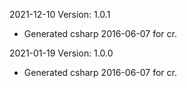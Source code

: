 2021-12-10 Version: 1.0.1
- Generated csharp 2016-06-07 for cr.

2021-01-19 Version: 1.0.0
- Generated csharp 2016-06-07 for cr.

